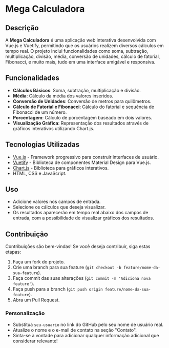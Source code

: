 # Mega Calculadora

## Descrição

A **Mega Calculadora** é uma aplicação web interativa desenvolvida com Vue.js e Vuetify, permitindo que os usuários realizem diversos cálculos em tempo real. O projeto inclui funcionalidades como soma, subtração, multiplicação, divisão, média, conversão de unidades, cálculo de fatorial, Fibonacci, e muito mais, tudo em uma interface amigável e responsiva.

## Funcionalidades

- **Cálculos Básicos**: Soma, subtração, multiplicação e divisão.
- **Média**: Cálculo da média dos valores inseridos.
- **Conversão de Unidades**: Conversão de metros para quilômetros.
- **Cálculo de Fatorial e Fibonacci**: Cálculo do fatorial e sequência de Fibonacci de um número.
- **Porcentagem**: Cálculo de porcentagem baseado em dois valores.
- **Visualização Gráfica**: Representação dos resultados através de gráficos interativos utilizando Chart.js.

## Tecnologias Utilizadas

- [Vue.js](https://vuejs.org/) - Framework progressivo para construir interfaces de usuário.
- [Vuetify](https://vuetifyjs.com/) - Biblioteca de componentes Material Design para Vue.js.
- [Chart.js](https://www.chartjs.org/) - Biblioteca para gráficos interativos.
- HTML, CSS e JavaScript.

## Uso

- Adicione valores nos campos de entrada.
- Selecione os cálculos que deseja visualizar.
- Os resultados aparecerão em tempo real abaixo dos campos de entrada, com a possibilidade de visualizar gráficos dos resultados.

## Contribuição

Contribuições são bem-vindas! Se você deseja contribuir, siga estas etapas:

1. Faça um fork do projeto.
2. Crie uma branch para sua feature (`git checkout -b feature/nome-da-sua-feature`).
3. Faça commit das suas alterações (`git commit -m 'Adiciona nova feature'`).
4. Faça push para a branch (`git push origin feature/nome-da-sua-feature`).
5. Abra um Pull Request.

### Personalização

- Substitua `seu-usuario` no link do GitHub pelo seu nome de usuário real.
- Atualize o nome e o e-mail de contato na seção "Contato".
- Sinta-se à vontade para adicionar qualquer informação adicional que considerar relevante!
